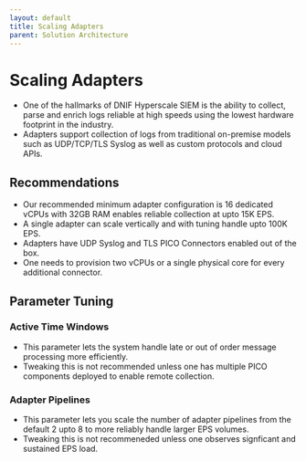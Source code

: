 ```yaml
---
layout: default
title: Scaling Adapters
parent: Solution Architecture
---
```


# Scaling Adapters

- One of the hallmarks of DNIF Hyperscale SIEM is the ability to collect, parse and enrich logs reliable at high speeds using the lowest hardware footprint in the industry.
- Adapters support collection of logs from traditional on-premise models such as UDP/TCP/TLS Syslog as well as custom protocols and cloud APIs.

## Recommendations
- Our recommended minimum adapter configuration is 16 dedicated vCPUs with 32GB RAM enables reliable collection at upto 15K EPS.
- A single adapter can scale vertically and with tuning handle upto 100K EPS.
- Adapters have UDP Syslog and TLS PICO Connectors enabled out of the box.
- One needs to provision two vCPUs or a single physical core for every additional connector.

## Parameter Tuning
### Active Time Windows
- This parameter lets the system handle late or out of order message processing more efficiently.
- Tweaking this is not recommended unless one has multiple PICO components deployed to enable remote collection.

### Adapter Pipelines
- This parameter lets you scale the number of adapter pipelines from the default 2 upto 8 to more reliably handle larger EPS volumes.
- Tweaking this is not recommeneded unless one observes signficant and sustained EPS load.
